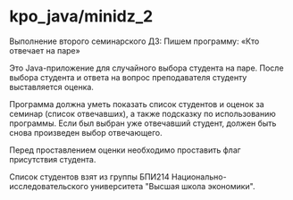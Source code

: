 # kpo_java/minidz_2
Выполнение второго семинарского ДЗ:
Пишем программу: «Кто отвечает на паре»

Это Java-приложение для случайного выбора студента на паре. После выбора студента и ответа на вопрос преподавателя студенту выставляется оценка.

Программа должна уметь показать список студентов и оценок за семинар (список отвечавших), а также подсказку по использованию программы. Если был выбран уже отвечавший студент, должен быть снова произведен выбор отвечающего. 

Перед проставлением оценки необходимо проставить флаг присутствия студента.

Список студентов взят из группы БПИ214 Национально-исследовательского университета "Высшая школа экономики".
